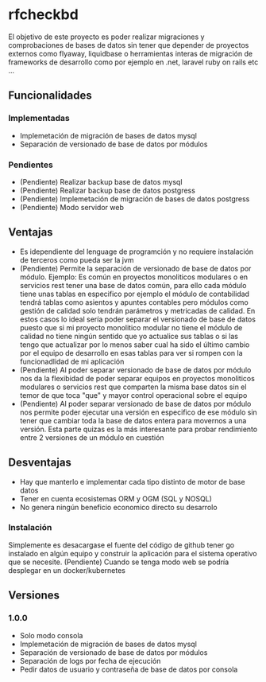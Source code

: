 # rfcheckbd

El objetivo de este proyecto es poder realizar migraciones y comprobaciones de bases de datos sin tener que depender de proyectos externos como flyaway, liquidbase o herramientas interas de migración de frameworks de desarrollo como por ejemplo en .net, laravel ruby on rails etc ... 

## Funcionalidades

### Implementadas

- Implemetación de migración de bases de datos mysql
- Separación de versionado de base de datos por módulos 

### Pendientes

- (Pendiente) Realizar backup base de datos mysql
- (Pendiente) Realizar backup base de datos postgress
- (Pendiente) Implemetación de migración de bases de datos postgress
- (Pendiente) Modo servidor web

## Ventajas 

- Es idependiente del lenguage de programción y no requiere instalación de terceros como pueda ser la jvm 
- (Pendiente) Permite la separación de versionado de base de datos por módulo. Ejemplo: Es común en proyectos monoliticos modulares o en servicios rest tener una base de datos común, para ello cada módulo tiene unas tablas en especifico por ejemplo el módulo de contabilidad tendrá tablas como asientos y apuntes contables pero módulos como gestión de calidad solo tendrán parámetros y metricadas de calidad. En estos casos lo ideal sería poder separar el versionado de base de datos puesto que si mi proyecto monolitico modular no tiene el módulo de calidad no tiene ningún sentido que yo actualice sus tablas o si las tengo que actualizar por lo menos saber cual ha sido el último cambio por el equipo de desarrollo en esas tablas para ver si rompen con la funcionadlidad de mi aplicación
- (Pendiente) Al poder separar versionado de base de datos por módulo nos da la flexibidad de poder separar equipos en proyectos monoliticos modulares o servicios rest que comparten la misma base datos sin el temor de que toca "que" y mayor control operacional sobre el equipo
- (Pendiente) Al poder separar versionado de base de datos por módulo nos permite poder ejecutar una versión en especifico de ese módulo sin tener que cambiar toda la base de datos entera para movernos a una versión. Esta parte quizas es la más interesante para probar rendimiento entre 2 versiones de un módulo en cuestión

## Desventajas 

- Hay que manterlo e implementar cada tipo distinto de motor de base datos 
- Tener en cuenta ecosistemas ORM y OGM (SQL y NOSQL)
- No genera ningún beneficio economico directo su desarrolo

### Instalación

Simplemente es desacargase el fuente del código de github tener go instalado en algún equipo y construir la aplicación para el sistema operativo que se necesite. (Pendiente) Cuando se tenga modo web se podría desplegar en un docker/kubernetes

## Versiones

### 1.0.0

- Solo modo consola
- Implemetación de migración de bases de datos mysql
- Separación de versionado de base de datos por módulos 
- Separación de logs por fecha de ejecución 
- Pedir datos de usuario y contraseña de base de datos por consola
